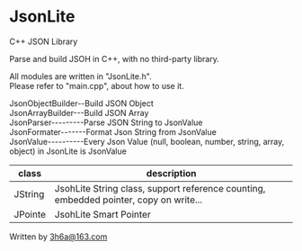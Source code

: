 # JsonLite
C++ JSON Library  
  
Parse and build JSOH in C++, with no third-party library.  
  
All modules are written in "JsonLite.h".  
Please refer to "main.cpp", about how to use it.  
  
JsonObjectBuilder--Build JSON Object  
JsonArrayBuilder---Build JSON Array  
JsonParser---------Parse JSON String to JsonValue  
JsonFormater-------Format Json String from JsonValue  
JsonValue----------Every Json Value (null, boolean, number, string, array, object) in JsonLite is JsonValue  
  
|class|description|
|---|---|
|JString|JsohLite String class, support reference counting, embedded pointer, copy on write...|  
|JPointe|JsohLite Smart Pointer|  
  
Written by 3h6a@163.com
